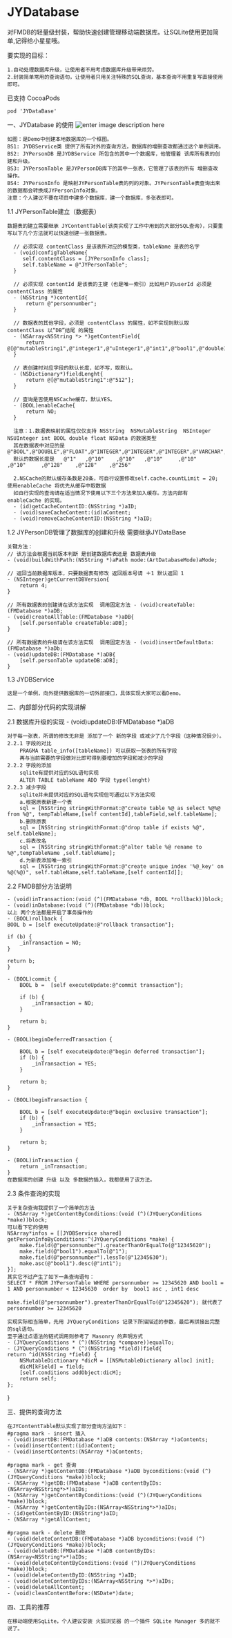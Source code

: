 # JYDatabase
对FMDB的轻量级封装，帮助快速创建管理移动端数据库。让SQLite使用更加简单,记得给小星星哦。

要实现的目标：

	1.自动处理数据库升级，让使用者不用考虑数据库升级带来烦劳。
	2.封装简单常用的查询语句，让使用者只用关注特殊的SQL查询，基本查询不用重复写直接使用即可。

已支持 CocoaPods
	
	pod 'JYDataBase'
	
一、JYDatabase 的使用
![enter image description here](http://imgdata.hoop8.com/1605/2283412352730.jpg)

	如图：是Demo中创建本地数据库的一个框图。
	BS1: JYDBService类 提供了所有对外的查询方法，数据库的增删查改都通过这个单例调用。
	BS2: JYPersonDB 是JYDBService 所包含的其中一个数据库，他管理着 该库所有表的创建和升级。
	BS3: JYPersonTable 是JYPersonDB库下的其中一张表，它管理了该表的所有 增删查改 操作。
	BS4: JYPersonInfo 是映射JYPersonTable表的列的对象。JYPersonTable表查询出来的数据都会转换成JYPersonInfo对象。
	注意：个人建议不要在项目中建多个数据库，建一个数据库，多张表即可。

1.1 JYPersonTable建立（数据表）
	
	数据表的建立需要继承 JYContentTable(该类实现了工作中用到的大部分SQL查询)，只要重写以下几个方法就可以快速创建一张数据表。
	
	  // 必须实现 contentClass 是该表所对应的模型类，tableName 是表的名字
	  - (void)configTableName{             
         self.contentClass = [JYPersonInfo class];
         self.tableName = @"JYPersonTable";
      }
      
	  // 必须实现 contentId 是该表的主键（也是唯一索引）比如用户的userId 必须是 contentClass 的属性
      - (NSString *)contentId{
          return @"personnumber";
      }

	  // 数据表的其他字段，必须是 contentClass 的属性，如不实现则默认取 contentClass 以“DB”结尾 的属性
      - (NSArray<NSString *> *)getContentField{
          return @[@"mutableString1",@"integer1",@"uInteger1",@"int1",@"bool1",@"double1"];
      }

	  // 表创建时对应字段的默认长度，如不写，取默认。
      - (NSDictionary*)fieldLenght{
      	  return @[@"mutableString1":@"512"];
      }
      
      // 查询是否使用NSCache缓存，默认YES。
      - (BOOL)enableCache{
          return NO;
      }
      
      注意：1.数据表映射的属性仅仅支持 NSString  NSMutableString  NSInteger NSUInteger int BOOL double float NSData 的数据类型
      其在数据表中对应的是@"BOOL",@"DOUBLE",@"FLOAT",@"INTEGER",@"INTEGER",@"INTEGER",@"VARCHAR",@"VARCHAR",@"BLOB"
      默认的数据长度是   @"1"   ,@"10"    ,@"10"   ,@"10"     ,@"10"     ,@"10"     ,@"128"    ,@"128"    ,@"256"
      
      2.NSCache的默认缓存条数是20条，可自行设置修改self.cache.countLimit = 20; 使用enableCache 将优先从缓存中取数据
      如自行实现的查询请在适当情况下使用以下三个方法来加入缓存。方法内部有 enableCache 的实现。
      - (id)getCacheContentID:(NSString *)aID;
	  - (void)saveCacheContent:(id)aContent;
	  - (void)removeCacheContentID:(NSString *)aID;
      
  1.2 JYPersonDB管理了数据库的创建和升级 需要继承JYDataBase

	关键方法：
	// 该方法会根据当前版本判断 是创建数据库表还是 数据表升级
	- (void)buildWithPath:(NSString *)aPath mode:(ArtDatabaseMode)aMode;
	
	// 返回当前数据库版本，只要数据表有修改 返回版本号请 ＋1 默认返回 1
	- (NSInteger)getCurrentDBVersion{
	    return 4;
	}
	
	// 所有数据表的创建请在该方法实现  调用固定方法 - (void)createTable:(FMDatabase *)aDB;
	- (void)createAllTable:(FMDatabase *)aDB{
	    [self.personTable createTable:aDB];
	}
	
	// 所有数据表的升级请在该方法实现  调用固定方法 - (void)insertDefaultData:(FMDatabase *)aDb;
	- (void)updateDB:(FMDatabase *)aDB{
	    [self.personTable updateDB:aDB];
	}

  1.3 JYDBService
  
  	这是一个单例，向外提供数据库的一切外部接口，具体实现大家可以看Demo。
  	
  	
 二、内部部分代码的实现讲解
 
 2.1 数据库升级的实现 - (void)updateDB:(FMDatabase *)aDB 
 
 	对于每一张表，所谓的修改无非是 添加了一个 新的字段 或减少了几个字段（这种情况很少）。
 	2.2.1 字段的对比
 		PRAGMA table_info([tableName]) 可以获取一张表的所有字段
 		再与当前需要的字段做对比即可得到要增加的字段和减少的字段
 	2.2.2 字段的添加
 		sqlite有提供对应的SQL语句实现
 		ALTER TABLE tableName ADD 字段 type(lenght)
 	2.2.3 减少字段
 		sqlite并未提供对应的SQL语句实现但可通过以下方法实现
 		a.根据原表新建一个表
 		sql = [NSString stringWithFormat:@"create table %@ as select %@%@ from %@", tempTableName,[self contentId],tableField,self.tableName];
 		b.删除原表
 		sql = [NSString stringWithFormat:@"drop table if exists %@", self.tableName];
 		c.将表改名
 		sql = [NSString stringWithFormat:@"alter table %@ rename to %@",tempTableName ,self.tableName];
 		d.为新表添加唯一索引
 		sql = [NSString stringWithFormat:@"create unique index '%@_key' on  %@(%@)", self.tableName,self.tableName,[self contentId]];
  	
 2.2 FMDB部分方法说明
 	
 	- (void)inTransaction:(void (^)(FMDatabase *db, BOOL *rollback))block;
	- (void)inDatabase:(void (^)(FMDatabase *db))block;
 	以上 两个方法都是开启了事务操作的
 	- (BOOL)rollback {
    BOOL b = [self executeUpdate:@"rollback transaction"];
    
    if (b) {
        _inTransaction = NO;
    }
    
    return b;
	}
	
	- (BOOL)commit {
	    BOOL b =  [self executeUpdate:@"commit transaction"];
	    
	    if (b) {
	        _inTransaction = NO;
	    }
	    
	    return b;
	}
	
	- (BOOL)beginDeferredTransaction {
	    
	    BOOL b = [self executeUpdate:@"begin deferred transaction"];
	    if (b) {
	        _inTransaction = YES;
	    }
	    
	    return b;
	}
	
	- (BOOL)beginTransaction {
	    
	    BOOL b = [self executeUpdate:@"begin exclusive transaction"];
	    if (b) {
	        _inTransaction = YES;
	    }
	    
	    return b;
	}
	
	- (BOOL)inTransaction {
	    return _inTransaction;
	}
	在数据库的创建 升级 以及 多数据的插入，我都使用了该方法。
	
2.3 条件查询的实现
	
	关于复杂查询我提供了一个简单的方法 
	- (NSArray *)getContentByConditions:(void (^)(JYQueryConditions *make))block;
	可以看下它的使用
	NSArray*infos = [[JYDBService shared] getPersonInfoByConditions:^(JYQueryConditions *make) {
        make.field(@"personnumber").greaterThanOrEqualTo(@"12345620");
        make.field(@"bool1").equalTo(@"1");
        make.field(@"personnumber").lessTo(@"12345630");
        make.asc(@"bool1").desc(@"int1");
    }];
    其实它不过产生了如下一条查询语句：
    SELECT * FROM JYPersonTable WHERE personnumber >= 12345620 AND bool1 = 1 AND personnumber < 12345630  order by  bool1 asc , int1 desc 
    
    make.field(@"personnumber").greaterThanOrEqualTo(@"12345620"); 就代表了 personnumber >= 12345620
    
    实现实际相当简单，先用 JYQueryConditions 记录下所描描述的参数，最后再拼接出完整的sql语句。
    至于通过点语法的链式调用则参考了 Masonry 的声明方式
    - (JYQueryConditions * (^)(NSString *compare))equalTo;
    - (JYQueryConditions * (^)(NSString *field))field{
    return ^id(NSString *field) {
        NSMutableDictionary *dicM = [[NSMutableDictionary alloc] init];
        dicM[kField] = field;
        [self.conditions addObject:dicM];
        return self;
    };
}
	
三、提供的查询方法
	
	在JYContentTable默认实现了部分查询方法如下：
	#pragma mark - insert 插入
	- (void)insertDB:(FMDatabase *)aDB contents:(NSArray *)aContents;
	- (void)insertContent:(id)aContent;
	- (void)insertContents:(NSArray *)aContents;
	
	#pragma mark - get 查询
	- (NSArray *)getContentDB:(FMDatabase *)aDB byconditions:(void (^)(JYQueryConditions *make))block;
    - (NSArray *)getDB:(FMDatabase *)aDB contentByIDs:(NSArray<NSString*>*)aIDs;
	- (NSArray *)getContentByConditions:(void (^)(JYQueryConditions *make))block;
	- (NSArray *)getContentByIDs:(NSArray<NSString*>*)aIDs;
	- (id)getContentByID:(NSString*)aID;
	- (NSArray *)getAllContent;

	#pragma mark - delete 删除
	- (void)deleteContentDB:(FMDatabase *)aDB byconditions:(void (^)(JYQueryConditions *make))block;
	- (void)deleteDB:(FMDatabase *)aDB contentByIDs:(NSArray<NSString*>*)aIDs;
	- (void)deleteContentByConditions:(void (^)(JYQueryConditions *make))block;
	- (void)deleteContentByID:(NSString *)aID;
	- (void)deleteContentByIDs:(NSArray<NSString *>*)aIDs;
	- (void)deleteAllContent;
	- (void)cleanContentBefore:(NSDate*)date;

	
四、工具的推荐
	
	在移动端使用SqLite，个人建议安装 火狐浏览器 的一个插件 SQLite Manager 多的就不说了。

  	
      
      